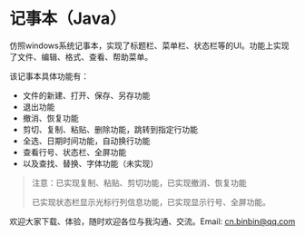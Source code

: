 
# 记事本（Java）

仿照windows系统记事本，实现了标题栏、菜单栏、状态栏等的UI。功能上实现了文件、编辑、格式、查看、帮助菜单。

该记事本具体功能有：
+ 文件的新建、打开、保存、另存功能
+ 退出功能
+ 撤消、恢复功能
+ 剪切、复制、粘贴、删除功能，跳转到指定行功能
+ 全选、日期时间功能，自动换行功能
+ 查看行号、状态栏、全屏功能
+ 以及查找、替换、字体功能（未实现）

> 注意：已实现复制、粘贴、剪切功能，已实现撤消、恢复功能
> 
> 已实现状态栏显示光标行列信息功能，已实现显示行号、全屏功能。

欢迎大家下载、体验，随时欢迎各位与我沟通、交流。Email: cn.binbin@qq.com
